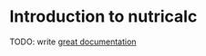 # Introduction to nutricalc

TODO: write [great documentation](http://jacobian.org/writing/what-to-write/)
